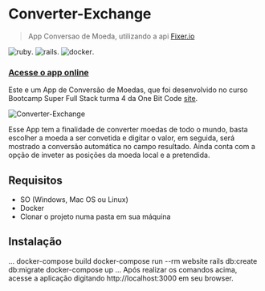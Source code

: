# Converter-Exchange
>App Conversao de Moeda, utilizando a api [Fixer.io](http://fixer.io/)

![ruby](https://img.shields.io/badge/Ruby-2.3-red.svg).
![rails](https://img.shields.io/badge/Rails-5.0.1-red.svg).
![docker](https://img.shields.io/docker/automated/jrottenberg/ffmpeg.svg).

### [Acesse o app online](http://converterexchange.herokuapp.com/)

Este e um App de Conversão de Moedas, que foi desenvolvido no curso Bootcamp Super Full Stack turma 4 da One Bit Code [site](https://onebitcode.com).

![Converter-Exchange]()

Esse App tem a finalidade de converter moedas de todo o mundo, basta escolher a moeda a ser convetida e digitar o valor, em seguida, será mostrado a conversão automática no campo resultado. Ainda conta com a opção de inveter as posições da moeda local e a pretendida.

## Requisitos
- SO (Windows, Mac OS ou Linux)
- Docker
- Clonar o projeto numa pasta em sua máquina

## Instalação
...
docker-compose build
docker-compose run --rm website rails db:create db:migrate
docker-compose up
...
Após realizar os comandos acima, acesse a aplicação digitando http://localhost:3000 em seu browser.
